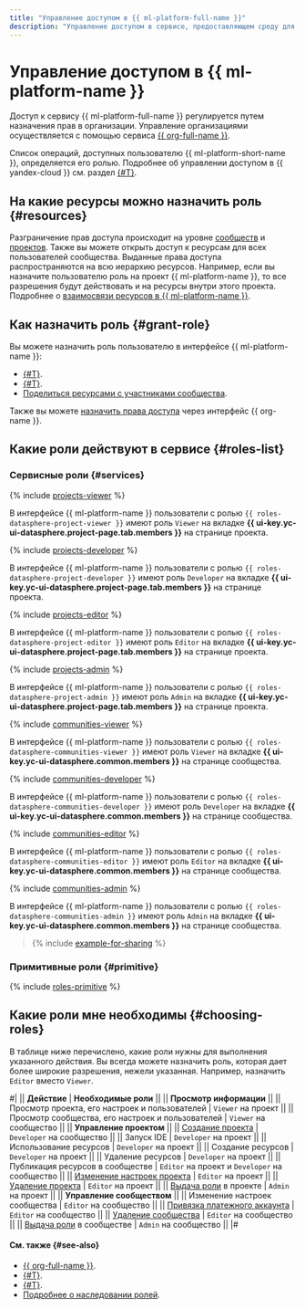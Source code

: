 ```yaml
---
title: "Управление доступом в {{ ml-platform-full-name }}"
description: "Управление доступом в сервисе, предоставляющем среду для ML-разработки — {{ ml-platform-full-name }}. Чтобы разрешить доступ к ресурсам сервиса {{ ml-platform-name }}, назначьте пользователю нужные роли из приведенного списка."
---
```


# Управление доступом в {{ ml-platform-name }}

Доступ к сервису {{ ml-platform-full-name }} регулируется путем назначения прав в организации. Управление организациями осуществляется с помощью сервиса [{{ org-full-name }}](../../organization/).

Список операций, доступных пользователю {{ ml-platform-short-name }}, определяется его ролью. Подробнее об управлении доступом в {{ yandex-cloud }} см. раздел [{#T}](../../iam/concepts/access-control/index.md).

## На какие ресурсы можно назначить роль {#resources}

Разграничение прав доступа происходит на уровне [сообществ](../concepts/community.md) и [проектов](../concepts/project.md). Также вы можете открыть доступ к ресурсам для всех пользователей сообщества. Выданные права доступа распространяются на всю иерархию ресурсов. Например, если вы назначите пользователю роль на проект {{ ml-platform-name }}, то все разрешения будут действовать и на ресурсы внутри этого проекта. Подробнее о [взаимосвязи ресурсов в {{ ml-platform-name }}](../concepts/resource-model.md). 

## Как назначить роль {#grant-role}

Вы можете назначить роль пользователю в интерфейсе {{ ml-platform-name }}:
* [{#T}](../operations/community/add-user.md).
* [{#T}](../operations/projects/add-user.md).
* [Поделиться ресурсами с участниками сообщества](../operations/index.md#share).

Также вы можете [назначить права доступа](../../organization/roles.md) через интерфейс {{ org-name }}.

## Какие роли действуют в сервисе {#roles-list}

### Сервисные роли {#services}

{% include [projects-viewer](../../_includes/roles-datasphere-project-viewer.md) %}

В интерфейсе {{ ml-platform-name }} пользователи с ролью `{{ roles-datasphere-project-viewer }}` имеют роль `Viewer` на вкладке **{{ ui-key.yc-ui-datasphere.project-page.tab.members }}** на странице проекта.

{% include [projects-developer](../../_includes/roles-datasphere-projects-developer.md) %}

В интерфейсе {{ ml-platform-name }} пользователи с ролью `{{ roles-datasphere-project-developer }}` имеют роль `Developer` на вкладке **{{ ui-key.yc-ui-datasphere.project-page.tab.members }}** на странице проекта.

{% include [projects-editor](../../_includes/roles-datasphere-projects-editor.md) %}

В интерфейсе {{ ml-platform-name }} пользователи с ролью `{{ roles-datasphere-project-editor }}` имеют роль `Editor` на вкладке **{{ ui-key.yc-ui-datasphere.project-page.tab.members }}** на странице проекта.

{% include [projects-admin](../../_includes/roles-datasphere-projects-admin.md) %}

В интерфейсе {{ ml-platform-name }} пользователи с ролью `{{ roles-datasphere-project-admin }}` имеют роль `Admin` на вкладке **{{ ui-key.yc-ui-datasphere.project-page.tab.members }}** на странице проекта.

{% include [communities-viewer](../../_includes/roles-datasphere-communities-viewer.md) %}

В интерфейсе {{ ml-platform-name }} пользователи с ролью `{{ roles-datasphere-communities-viewer }}` имеют роль `Viewer` на вкладке **{{ ui-key.yc-ui-datasphere.common.members }}** на странице сообщества.

{% include [communities-developer](../../_includes/roles-datasphere-communities-developer.md) %}

В интерфейсе {{ ml-platform-name }} пользователи с ролью `{{ roles-datasphere-communities-developer }}` имеют роль `Developer` на вкладке **{{ ui-key.yc-ui-datasphere.common.members }}** на странице сообщества.

{% include [communities-editor](../../_includes/roles-datasphere-communities-editor.md) %}

В интерфейсе {{ ml-platform-name }} пользователи с ролью `{{ roles-datasphere-communities-editor }}` имеют роль `Editor` на вкладке **{{ ui-key.yc-ui-datasphere.common.members }}** на странице сообщества.

{% include [communities-admin](../../_includes/roles-datasphere-communities-admin.md) %}

В интерфейсе {{ ml-platform-name }} пользователи с ролью `{{ roles-datasphere-communities-admin }}` имеют роль `Admin` на вкладке **{{ ui-key.yc-ui-datasphere.common.members }}** на странице сообщества.

> {% include [example-for-sharing](../../_includes/datasphere/roles-for-sharing-example.md) %}

### Примитивные роли {#primitive}

{% include [roles-primitive](../../_includes/roles-primitive.md) %}

## Какие роли мне необходимы {#choosing-roles}

В таблице ниже перечислено, какие роли нужны для выполнения указанного действия. Вы всегда можете назначить роль, которая дает более широкие разрешения, нежели указанная. Например, назначить `Editor` вместо `Viewer`.

#| 
|| **Действие** | **Необходимые роли** ||
|| **Просмотр информации** ||
|| Просмотр проекта, его настроек и пользователей | `Viewer` на проект ||
|| Просмотр сообщества, его настроек и пользователей | `Viewer` на сообщество ||
|| **Управление проектом** ||
|| [Создание проекта](../operations/projects/create.md) | `Developer` на сообщество ||
|| Запуск IDE | `Developer` на проект ||
|| Использование ресурсов | `Developer` на проект ||
|| Создание ресурсов | `Developer` на проект ||
|| Удаление ресурсов | `Developer` на проект ||
|| Публикация ресурсов в сообществе | `Editor` на проект и `Developer` на сообщество ||
|| [Изменение настроек проекта](../operations/projects/update.md) | `Editor` на проект ||
|| [Удаление проекта](../operations/projects/delete.md) | `Editor` на проект ||
|| [Выдача роли](#grant-role) в проекте | `Admin` на проект ||
|| **Управление сообществом** ||
|| Изменение настроек сообщества | `Editor` на сообщество ||
|| [Привязка платежного аккаунта](../operations/community/link-ba.md) | `Editor` на сообщество ||
|| [Удаление сообщества](../operations/community/delete.md) | `Editor` на сообщество ||
|| [Выдача роли](#grant-role) в сообществе | `Admin` на сообщество ||
|#

#### См. также {#see-also}

* [{{ org-full-name }}](../../organization/).
* [{#T}](../../iam/concepts/access-control/index.md).
* [{#T}](../../iam/concepts/users/service-accounts.md).
* [Подробнее о наследовании ролей](../../resource-manager/concepts/resources-hierarchy.md#access-rights-inheritance).